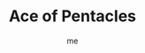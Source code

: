 ---
title     		 : "Ace of Pentacles"
token					 : 'coins-01'
card_type			 : '' # major, minor, court
layout				 : "tarot-card"
author    		 : 'me'
one_liner 		 : "Health, wealth, practicality, receiving"
alt_names			 : ['Enchantment']
images 				 : ['/assets/images/tarot/rws/rw-coins-01.jpg']
keywords			 : ['health', 'wealth', 'practicality', 'receiving']
url						 : 'tarot/cards/coins-01'
aliases				 : ['coins-ace']

# password: 'foolish journey'
dropbox				 : 'https://www.dropbox.com/sh/cgdwm499hiitv1i/AABrG7wfGMtB9W5Q9DWVKwWFa?dl=0'

meaning_light  : "Outlining a plan for achieving prosperity. Becoming aware of opportunities to improve income or health. Realizing you have everything you need. Appreciating everything the Universe has given you. Receiving the perfect gift at the perfect time."

meaning_shadow : "Indulging in relentless consumerism. Wanting more, no matter how much you have. Obsessing on your account balance. Suffering from hypochondria. Consuming blessings without expressing gratitude. Taking what you want without concern for the needs of others."

# more detail
correspondence_planet 			: ""
correspondence_astrological : "Capricorn, Taurus, Virgo"
correspondence_affirmation  : "I am open to and thankful for my blessings."
correspondence_story 				: "At the last minute, the main character stumbles on a resource that will enable him or her to triumph."

advice_relationships 	 : "While money and sex can be used to “buy” attention, they cannot purchase true love. An opportunity to have what you’ve always wanted (at least, in a physical sense) may or may not satisfy your craving for genuine affection. The motive behind a gift means more than the gift itself."

advice_work 					 : "An opportunity to earn more money or work in better conditions may come your way. As always, though, you must balance this against the requirements and constraints of such a position. Money is important, but not all-important. Weigh all your options before making a choice."

advice_spirituality 	 : "Your spiritual path should influence how you see the physical world, coloring attitudes about everything from possessions to your own body. Ponder the higher purpose your physical resources should play. What are you doing to use them to advance the greater good?"

advice_personal_growth : "The dream of the world offers us many shiny baubles and hypnotic pleasures, and most of us live in cultures that celebrate acquisition. An opportunity to possess more may come your way. To prevent imbalance, have your ethics clearly in mind, and be prepared to manage your new resources wisely."

advice_fortune_telling : "Your health will improve. The check you’re looking for really is in the mail."

questions	: ["When you see the Ace, what’s your first impression? Is the Coin in a display case, elaborately decorated but out of reach? Is it being offered or taken away? Will the Hand of God freely give it or snatch it from your grasp? If you take this Coin, how long before you get another?", "If I made my decision based solely on practical concerns, what would my decision be?", "What resources are available to me?", "What will be the physical and financial impact of my decisions?"]

# referenced in the symbols.toml data file
symbols	  : ['1', 'coins', 'ace', 'hand-of-god']

# metadata
suppress_topnav : true
related_cards 	: []

---